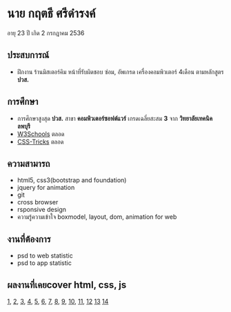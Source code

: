 # นาย กฤตธี ศรีดำรงค์
อายุ 23 ปี เกิด 2 กรกฎาคม 2536
## ประสบการณ์
- ฝึกงาน ร้านมิสเตอร์คิม หน้าที่รับผิดชอบ ซ่อม, อัพเกรด เครื่องคอมพิวเตอร์ 4เดือน ตามหลักสูตร **ปวส.**
## การศึกษา
- การศึกษาสูงสุด **ปวส.** สาขา **คอมพิวเตอร์ซอฟต์แวร์** เกรดเฉลี่ยสะสม **3** จาก **วิทยาลัยเทคนิคลพบุรี**
- [W3Schools](https://www.w3schools.com/) ตลอด
- [CSS-Tricks](https://css-tricks.com/) ตลอด
##  ความสามารถ 
- html5, css3(bootstrap and foundation)
- jquery for animation
- git
- cross browser
- rsponsive design 
- ความรู้ความเข้าใจ boxmodel, layout, dom, animation for web
## งานที่ต้องการ 
- psd to web statistic
- psd to app statistic
## ผลงานที่เคยcover html, css, js
[1](http://htmlpreview.github.io/?https://github.com/kriteeT/portfolio/blob/master/work/About-me/index.html), 
 [2](http://htmlpreview.github.io/?https://github.com/kriteeT/portfolio/blob/master/work/social/index.html),
 [3](http://htmlpreview.github.io/?https://github.com/kriteeT/portfolio/blob/master/work/Gourmet/index.html),
 [4](http://htmlpreview.github.io/?https://github.com/kriteeT/portfolio/blob/master/work/PHOTOLIO/index.html),
 [5](http://htmlpreview.github.io/?https://github.com/kriteeT/portfolio/blob/master/work/Wedding/index.html),
 [6](http://htmlpreview.github.io/?https://github.com/kriteeT/portfolio/blob/master/work/admin/index.html),
 [7](http://htmlpreview.github.io/?https://github.com/kriteeT/portfolio/blob/master/work/blog/index.html),
 [8](http://htmlpreview.github.io/?https://github.com/kriteeT/portfolio/blob/master/work/doe/index.html),
 [9](http://htmlpreview.github.io/?https://github.com/kriteeT/portfolio/blob/master/work/hotel/index.html),
 [10](http://htmlpreview.github.io/?https://github.com/kriteeT/portfolio/blob/master/work/laptop/index.html),
 [11](http://htmlpreview.github.io/?https://github.com/kriteeT/portfolio/blob/master/work/lmpreaz/index.html),
 [12](http://htmlpreview.github.io/?https://github.com/kriteeT/portfolio/blob/master/work/shop/index.html)
 [13](http://htmlpreview.github.io/?https://github.com/kriteeT/portfolio/blob/master/work/practice/index.html)
 [14](http://htmlpreview.github.io/?https://github.com/kriteeT/portfolio/blob/uploadfile14/work/mailbox/index.html)

